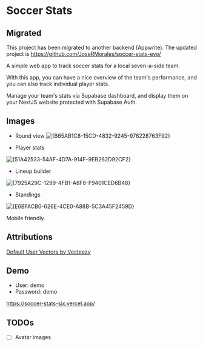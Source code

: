 # Soccer Stats

## Migrated

This project has been migrated to another backend (Appwrite). The updated project is https://github.com/JoseRMorales/soccer-stats-evo/

A simple web app to track soccer stats for a local seven-a-side team.

With this app, you can have a nice overview of the team's performance, and you can also track individual player stats.

Manage your team's stats via Supabase dashboard, and display them on your NextJS website protected with Supabase Auth.

## Images

- Round view
![{B65AB1C8-15CD-4832-9245-976228763F92}](https://github.com/user-attachments/assets/ebd6bb7f-a6cd-4f4a-8d14-c0a8b01ab125)


- Player stats

![{51A42533-54AF-4D7A-914F-9EB262D92CF2}](https://github.com/user-attachments/assets/c4d4dd15-4b3c-45dd-946a-ceb3c09473e9)

- Lineup builder

![{7925A29C-1299-4FB1-A8F8-F9401CED6B48}](https://github.com/user-attachments/assets/5bbb55af-3541-490e-b793-aa3ba2cf5f73)

- Standings

![{E6BFACB0-626E-4CE0-A88B-5C3A45F2459D}](https://github.com/user-attachments/assets/10126cd6-4618-4a0d-83d5-422fafe533bd)


Mobile friendly.

## Attributions

[Default User Vectors by Vecteezy](https://www.vecteezy.com/free-vector/default-user)

## Demo

- User: demo
- Password: demo

https://soccer-stats-six.vercel.app/

## TODOs

- [ ] Avatar images
